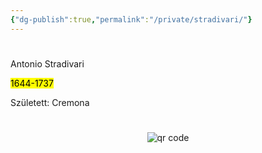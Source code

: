 ```yaml
---
{"dg-publish":true,"permalink":"/private/stradivari/"}
---
```


#

Antonio Stradivari

<mark>1644-1737</mark>

Született: Cremona



#
<p style="text-align: center;"><img src="https://chart.googleapis.com/chart?cht=qr&chl=https://notes.andrasdenes.com/stradivari&chs=180x180&choe=UTF-8&chld=L|2" alt="qr code"></p>

